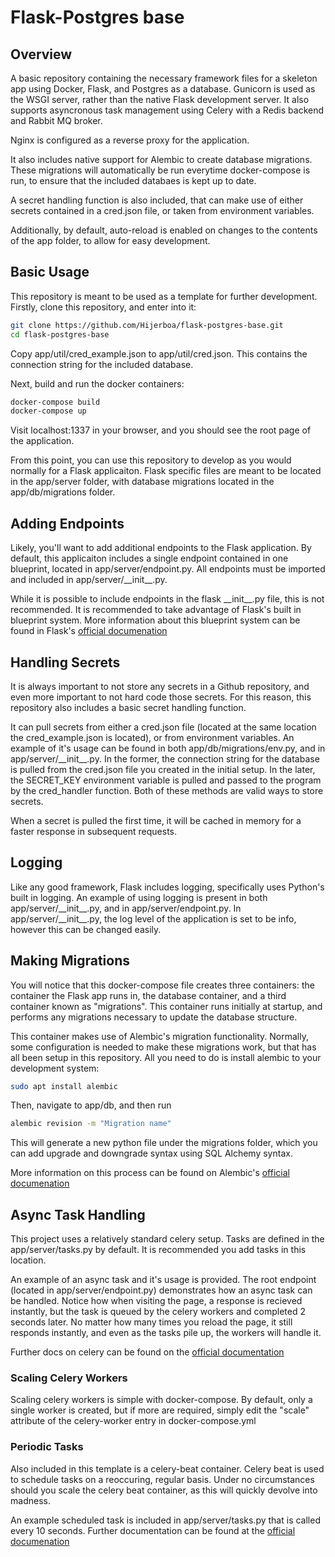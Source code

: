 # Flask-Postgres base

## Overview

A basic repository containing the necessary framework files for a skeleton app using Docker, Flask, and Postgres as a database. Gunicorn is used as the WSGI server, rather than the native Flask development server. It also supports asyncronous task management using Celery with a Redis backend and Rabbit MQ broker.

Nginx is configured as a reverse proxy for the application.

It also includes native support for Alembic to create database migrations. These migrations will automatically be run everytime docker-compose is run, to ensure that the included databaes is kept up to date.

A secret handling function is also included, that can make use of either secrets contained in a cred.json file, or taken from environment variables.

Additionally, by default, auto-reload is enabled on changes to the contents of the app folder, to allow for easy development.

## Basic Usage

This repository is meant to be used as a template for further development. Firstly, clone this repository, and enter into it:

```bash
git clone https://github.com/Hijerboa/flask-postgres-base.git
cd flask-postgres-base
```

Copy app/util/cred_example.json to app/util/cred.json. This contains the connection string for the included database.

Next, build and run the docker containers:

```bash
docker-compose build
docker-compose up
```

Visit localhost:1337 in your browser, and you should see the root page of the application.

From this point, you can use this repository to develop as you would normally for a Flask applicaiton. Flask specific files are meant to be located in the app/server folder, with database migrations located in the app/db/migrations folder.

## Adding Endpoints

Likely, you'll want to add additional endpoints to the Flask application. By default, this applicaiton includes a single endpoint contained in one blueprint, located in app/server/endpoint.py. All endpoints must be imported and included in app/server/\_\_init\_\_.py.

While it is possible to include endpoints in the flask \_\_init\_\_.py file, this is not recommended. It is recommended to take advantage of Flask's built in blueprint system. More information about this blueprint system can be found in Flask's [official documenation](https://flask.palletsprojects.com/en/2.0.x/blueprints/)

## Handling Secrets

It is always important to not store any secrets in a Github repository, and even more important to not hard code those secrets. For this reason, this repository also includes a basic secret handling function.

It can pull secrets from either a cred.json file (located at the same location the cred_example.json is located), or from environment variables. An example of it's usage can be found in both app/db/migrations/env.py, and in app/server/\_\_init\_\_.py. In the former, the connection string for the database is pulled from the cred.json file you created in the initial setup. In the later, the SECRET_KEY environment variable is pulled and passed to the program by the cred_handler function. Both of these methods are valid ways to store secrets.

When a secret is pulled the first time, it will be cached in memory for a faster response in subsequent requests.

## Logging

Like any good framework, Flask includes logging, specifically uses Python's built in logging. An example of using logging is present in both app/server/\_\_init\_\_.py, and in app/server/endpoint.py. In app/server/\_\_init\_\_.py, the log level of the application is set to be info, however this can be changed easily.

## Making Migrations

You will notice that this docker-compose file creates three containers: the container the Flask app runs in, the database container, and a third container known as "migrations". This container runs initially at startup, and performs any migrations necessary to update the database structure.

This container makes use of Alembic's migration functionality. Normally, some configuration is needed to make these migrations work, but that has all been setup in this repository. All you need to do is install alembic to your development system:

```bash
sudo apt install alembic
```

Then, navigate to app/db, and then run

```bash
alembic revision -m "Migration name"
```

This will generate a new python file under the migrations folder, which you can add upgrade and downgrade syntax using SQL Alchemy syntax.

More information on this process can be found on Alembic's [official documenation](https://alembic.sqlalchemy.org/en/latest/tutorial.html#create-a-migration-script)

## Async Task Handling

This project uses a relatively standard celery setup. Tasks are defined in the app/server/tasks.py by default. It is recommended you add tasks in this location.

An example of an async task and it's usage is provided. The root endpoint (located in app/server/endpoint.py) demonstrates how an async task can be handled. Notice how when visiting the page, a response is recieved instantly, but the task is queued by the celery workers and completed 2 seconds later. No matter how many times you reload the page, it still responds instantly, and even as the tasks pile up, the workers will handle it.

Further docs on celery can be found on the [official documentation](https://docs.celeryproject.org/en/stable/index.html)

### Scaling Celery Workers

Scaling celery workers is simple with docker-compose. By default, only a single worker is created, but if more are required, simply edit the "scale" attribute of the celery-worker entry in docker-compose.yml

### Periodic Tasks

Also included in this template is a celery-beat container. Celery beat is used to schedule tasks on a reoccuring, regular basis. Under no circumstances should you scale the celery beat container, as this will quickly devolve into madness.

An example scheduled task is included in app/server/tasks.py that is called every 10 seconds. Further documentation can be found at the [official documenation](https://docs.celeryproject.org/en/stable/userguide/periodic-tasks.html)
